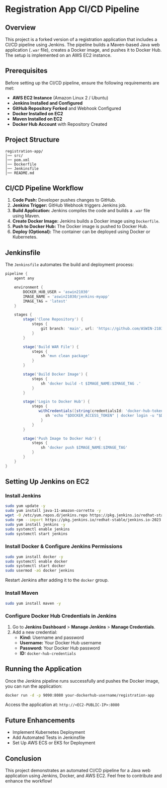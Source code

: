 # Registration App CI/CD Pipeline

## Overview

This project is a forked version of a registration application that includes a CI/CD pipeline using Jenkins. The pipeline builds a Maven-based Java web application (`.war` file), creates a Docker image, and pushes it to Docker Hub. The setup is implemented on an AWS EC2 instance.

## Prerequisites

Before setting up the CI/CD pipeline, ensure the following requirements are met:

- **AWS EC2 Instance** (Amazon Linux 2 / Ubuntu)
- **Jenkins Installed and Configured**
- **GitHub Repository Forked** and Webhook Configured
- **Docker Installed on EC2**
- **Maven Installed on EC2**
- **Docker Hub Account** with Repository Created

## Project Structure

```
registration-app/
│── src/
│── pom.xml
│── Dockerfile
│── Jenkinsfile
│── README.md
```

## CI/CD Pipeline Workflow

1. **Code Push:** Developer pushes changes to GitHub.
2. **Jenkins Trigger:** GitHub Webhook triggers Jenkins job.
3. **Build Application:** Jenkins compiles the code and builds a `.war` file using Maven.
4. **Create Docker Image:** Jenkins builds a Docker image using `Dockerfile`.
5. **Push to Docker Hub:** The Docker image is pushed to Docker Hub.
6. **Deploy (Optional):** The container can be deployed using Docker or Kubernetes.

## Jenkinsfile

The `Jenkinsfile` automates the build and deployment process:

```groovy
pipeline {
    agent any

    environment {
        DOCKER_HUB_USER = 'aswin21030'  
        IMAGE_NAME = 'aswin21030/jenkins-myapp'  
        IMAGE_TAG = 'latest'
    }

    stages {
        stage('Clone Repository') {
            steps {
                git branch: 'main', url: 'https://github.com/ASWIN-2103/registration-app.git'
            }
        }

        stage('Build WAR File') {
            steps {
                sh 'mvn clean package'
            }
        }

        stage('Build Docker Image') {
            steps {
                sh 'docker build -t $IMAGE_NAME:$IMAGE_TAG .'
            }
        }

        stage('Login to Docker Hub') {
            steps {
               withCredentials([string(credentialsId: 'docker-hub-token', variable: 'DOCKER_ACCESS_TOKEN')]) {
                  sh 'echo "$DOCKER_ACCESS_TOKEN" | docker login -u "$DOCKER_HUB_USER" --password-stdin'
                }
            }
        }

        stage('Push Image to Docker Hub') {
            steps {
                sh 'docker push $IMAGE_NAME:$IMAGE_TAG'
            }
        }
    }
}
```

## Setting Up Jenkins on EC2

### Install Jenkins

```bash
sudo yum update -y
sudo yum install java-11-amazon-corretto -y
wget -O /etc/yum.repos.d/jenkins.repo https://pkg.jenkins.io/redhat-stable/jenkins.repo
sudo rpm --import https://pkg.jenkins.io/redhat-stable/jenkins.io-2023.key
sudo yum install jenkins -y
sudo systemctl enable jenkins
sudo systemctl start jenkins
```

### Install Docker & Configure Jenkins Permissions

```bash
sudo yum install docker -y
sudo systemctl enable docker
sudo systemctl start docker
sudo usermod -aG docker jenkins
```

Restart Jenkins after adding it to the `docker` group.

### Install Maven

```bash
sudo yum install maven -y
```

### Configure Docker Hub Credentials in Jenkins

1. Go to **Jenkins Dashboard** > **Manage Jenkins** > **Manage Credentials**.
2. Add a new credential:
   - **Kind:** Username and password
   - **Username:** Your Docker Hub username
   - **Password:** Your Docker Hub password
   - **ID:** `docker-hub-credentials`

## Running the Application

Once the Jenkins pipeline runs successfully and pushes the Docker image, you can run the application:

```bash
docker run -d -p 9090:8080 your-dockerhub-username/registration-app
```

Access the application at: `http://<EC2-PUBLIC-IP>:8080`

## Future Enhancements

- Implement Kubernetes Deployment
- Add Automated Tests in Jenkinsfile
- Set Up AWS ECS or EKS for Deployment

## Conclusion

This project demonstrates an automated CI/CD pipeline for a Java web application using Jenkins, Docker, and AWS EC2. Feel free to contribute and enhance the workflow!


